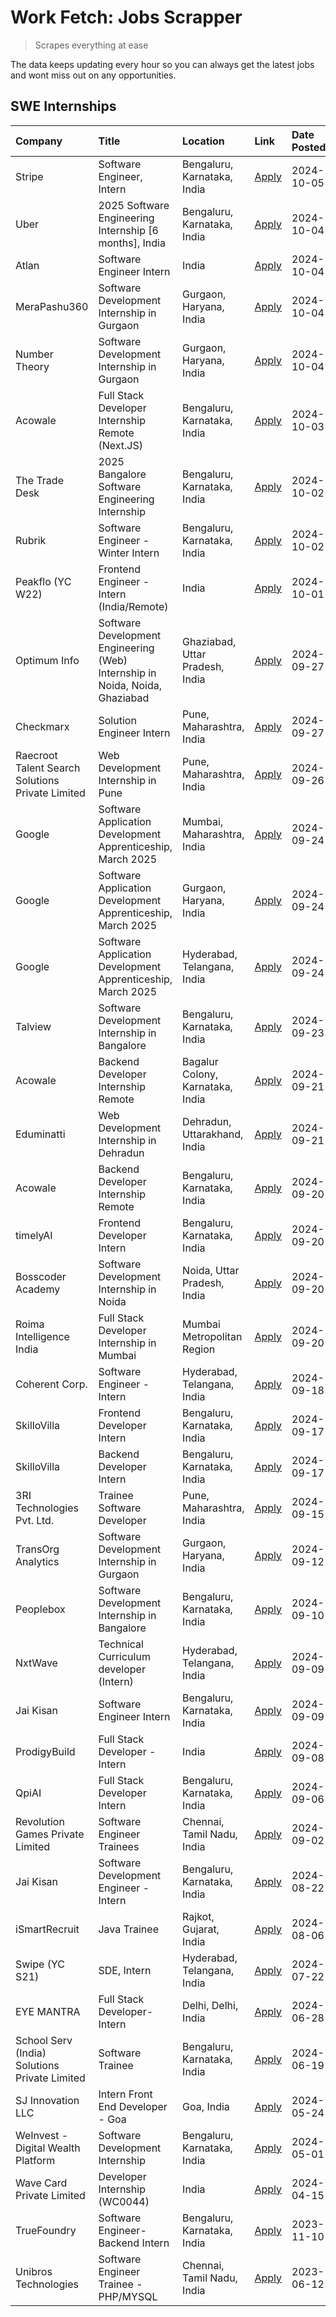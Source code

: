 # Work Fetch: Jobs Scrapper
> Scrapes everything at ease

The data keeps updating every hour so you can always get the latest jobs and wont miss out on any opportunities.

## SWE Internships
<!--START_SECTION:workfetch-->
| Company                                          | Title                                                                        | Location                         | Link                                                                                                                                                                                                                                            | Date Posted   |
|:-------------------------------------------------|:-----------------------------------------------------------------------------|:---------------------------------|:------------------------------------------------------------------------------------------------------------------------------------------------------------------------------------------------------------------------------------------------|:--------------|
| Stripe                                           | Software Engineer, Intern                                                    | Bengaluru, Karnataka, India      | [Apply](https://in.linkedin.com/jobs/view/software-engineer-intern-at-stripe-4008214242?position=5&pageNum=0&refId=UAAnN6eGXQtL79rL1xl8JQ%3D%3D&trackingId=fXWvHmc68MkcXM4a46ZeGA%3D%3D)                                                        | 2024-10-05    |
| Uber                                             | 2025 Software Engineering Internship [6 months], India                       | Bengaluru, Karnataka, India      | [Apply](https://in.linkedin.com/jobs/view/2025-software-engineering-internship-6-months-india-at-uber-4043151908?position=9&pageNum=0&refId=UAAnN6eGXQtL79rL1xl8JQ%3D%3D&trackingId=TUCYSmuv%2FLwWbea00PcKaQ%3D%3D)                             | 2024-10-04    |
| Atlan                                            | Software Engineer Intern                                                     | India                            | [Apply](https://in.linkedin.com/jobs/view/software-engineer-intern-at-atlan-4040478822?position=24&pageNum=0&refId=UAAnN6eGXQtL79rL1xl8JQ%3D%3D&trackingId=eq4wnUNtPYnCYj2nGs96ow%3D%3D)                                                        | 2024-10-04    |
| MeraPashu360                                     | Software Development Internship in Gurgaon                                   | Gurgaon, Haryana, India          | [Apply](https://in.linkedin.com/jobs/view/software-development-internship-in-gurgaon-at-merapashu360-4042419113?position=31&pageNum=0&refId=UAAnN6eGXQtL79rL1xl8JQ%3D%3D&trackingId=o1YbSCKSg9WPONRFfmVQdg%3D%3D)                               | 2024-10-04    |
| Number Theory                                    | Software Development Internship in Gurgaon                                   | Gurgaon, Haryana, India          | [Apply](https://in.linkedin.com/jobs/view/software-development-internship-in-gurgaon-at-number-theory-4042414715?position=39&pageNum=0&refId=UAAnN6eGXQtL79rL1xl8JQ%3D%3D&trackingId=P6hFe9cO3oNceq8swBtP4Q%3D%3D)                              | 2024-10-04    |
| Acowale                                          | Full Stack Developer Internship Remote (Next.JS)                             | Bengaluru, Karnataka, India      | [Apply](https://in.linkedin.com/jobs/view/full-stack-developer-internship-remote-next-js-at-acowale-4041816227?position=52&pageNum=0&refId=UAAnN6eGXQtL79rL1xl8JQ%3D%3D&trackingId=mruID7tzxu%2BAF9tmrHRjOA%3D%3D)                              | 2024-10-03    |
| The Trade Desk                                   | 2025 Bangalore Software Engineering Internship                               | Bengaluru, Karnataka, India      | [Apply](https://in.linkedin.com/jobs/view/2025-bangalore-software-engineering-internship-at-the-trade-desk-3987456531?position=14&pageNum=0&refId=UAAnN6eGXQtL79rL1xl8JQ%3D%3D&trackingId=2ijlEinKy6JGf1UlqEbn4A%3D%3D)                         | 2024-10-02    |
| Rubrik                                           | Software Engineer - Winter Intern                                            | Bengaluru, Karnataka, India      | [Apply](https://in.linkedin.com/jobs/view/software-engineer-winter-intern-at-rubrik-4006567784?position=19&pageNum=0&refId=UAAnN6eGXQtL79rL1xl8JQ%3D%3D&trackingId=VHFIPVu1kuHNyG8XfSe9Qw%3D%3D)                                                | 2024-10-02    |
| Peakflo (YC W22)                                 | Frontend Engineer - Intern (India/Remote)                                    | India                            | [Apply](https://in.linkedin.com/jobs/view/frontend-engineer-intern-india-remote-at-peakflo-yc-w22-4037729755?position=17&pageNum=0&refId=UAAnN6eGXQtL79rL1xl8JQ%3D%3D&trackingId=a7tzAaEOPGTpLKnRHAaxuw%3D%3D)                                  | 2024-10-01    |
| Optimum Info                                     | Software Development Engineering (Web) Internship in Noida, Noida, Ghaziabad | Ghaziabad, Uttar Pradesh, India  | [Apply](https://in.linkedin.com/jobs/view/software-development-engineering-web-internship-in-noida-noida-ghaziabad-at-optimum-info-4037041629?position=7&pageNum=0&refId=UAAnN6eGXQtL79rL1xl8JQ%3D%3D&trackingId=seEZOAUcLnHMhXoeUhAVCA%3D%3D)  | 2024-09-27    |
| Checkmarx                                        | Solution Engineer Intern                                                     | Pune, Maharashtra, India         | [Apply](https://in.linkedin.com/jobs/view/solution-engineer-intern-at-checkmarx-4036405936?position=55&pageNum=0&refId=UAAnN6eGXQtL79rL1xl8JQ%3D%3D&trackingId=caZUh8v5YtDWZWrxIIJQtQ%3D%3D)                                                    | 2024-09-27    |
| Raecroot Talent Search Solutions Private Limited | Web Development Internship in Pune                                           | Pune, Maharashtra, India         | [Apply](https://in.linkedin.com/jobs/view/web-development-internship-in-pune-at-raecroot-talent-search-solutions-private-limited-4034584677?position=46&pageNum=0&refId=UAAnN6eGXQtL79rL1xl8JQ%3D%3D&trackingId=q1iNMVOLVnrUk3KArEI8%2BQ%3D%3D) | 2024-09-26    |
| Google                                           | Software Application Development Apprenticeship, March 2025                  | Mumbai, Maharashtra, India       | [Apply](https://in.linkedin.com/jobs/view/software-application-development-apprenticeship-march-2025-at-google-4032958573?position=2&pageNum=0&refId=UAAnN6eGXQtL79rL1xl8JQ%3D%3D&trackingId=ywdglKZR3wt3M2OxyxFb2g%3D%3D)                      | 2024-09-24    |
| Google                                           | Software Application Development Apprenticeship, March 2025                  | Gurgaon, Haryana, India          | [Apply](https://in.linkedin.com/jobs/view/software-application-development-apprenticeship-march-2025-at-google-4032958554?position=3&pageNum=0&refId=UAAnN6eGXQtL79rL1xl8JQ%3D%3D&trackingId=h%2BzxuCs2lB0CKVfoO%2FQB8A%3D%3D)                  | 2024-09-24    |
| Google                                           | Software Application Development Apprenticeship, March 2025                  | Hyderabad, Telangana, India      | [Apply](https://in.linkedin.com/jobs/view/software-application-development-apprenticeship-march-2025-at-google-4032957528?position=4&pageNum=0&refId=UAAnN6eGXQtL79rL1xl8JQ%3D%3D&trackingId=RlYD8GoT%2BcgN2v4AMn7sIw%3D%3D)                    | 2024-09-24    |
| Talview                                          | Software Development Internship in Bangalore                                 | Bengaluru, Karnataka, India      | [Apply](https://in.linkedin.com/jobs/view/software-development-internship-in-bangalore-at-talview-4033703077?position=11&pageNum=0&refId=UAAnN6eGXQtL79rL1xl8JQ%3D%3D&trackingId=8bGr%2FRIaq5PGpgLYgbg73A%3D%3D)                                | 2024-09-23    |
| Acowale                                          | Backend Developer Internship Remote                                          | Bagalur Colony, Karnataka, India | [Apply](https://in.linkedin.com/jobs/view/backend-developer-internship-remote-at-acowale-4030088707?position=18&pageNum=0&refId=UAAnN6eGXQtL79rL1xl8JQ%3D%3D&trackingId=VeOocV274JemgPXrleDzNw%3D%3D)                                           | 2024-09-21    |
| Eduminatti                                       | Web Development Internship in Dehradun                                       | Dehradun, Uttarakhand, India     | [Apply](https://in.linkedin.com/jobs/view/web-development-internship-in-dehradun-at-eduminatti-4032105381?position=27&pageNum=0&refId=UAAnN6eGXQtL79rL1xl8JQ%3D%3D&trackingId=81aZImprMiiomOeJasYZ%2Fw%3D%3D)                                   | 2024-09-21    |
| Acowale                                          | Backend Developer Internship Remote                                          | Bengaluru, Karnataka, India      | [Apply](https://in.linkedin.com/jobs/view/backend-developer-internship-remote-at-acowale-4030975489?position=10&pageNum=0&refId=UAAnN6eGXQtL79rL1xl8JQ%3D%3D&trackingId=1FRzgaWtoJBC%2BVkq3tp9%2Fg%3D%3D)                                       | 2024-09-20    |
| timelyAI                                         | Frontend Developer Intern                                                    | Bengaluru, Karnataka, India      | [Apply](https://in.linkedin.com/jobs/view/frontend-developer-intern-at-timelyai-4030925040?position=15&pageNum=0&refId=UAAnN6eGXQtL79rL1xl8JQ%3D%3D&trackingId=9lNumIPeiG%2F5ZTZMK%2BRomA%3D%3D)                                                | 2024-09-20    |
| Bosscoder Academy                                | Software Development Internship in Noida                                     | Noida, Uttar Pradesh, India      | [Apply](https://in.linkedin.com/jobs/view/software-development-internship-in-noida-at-bosscoder-academy-4031161323?position=16&pageNum=0&refId=UAAnN6eGXQtL79rL1xl8JQ%3D%3D&trackingId=%2BvTAwlZg%2BNoMPGvKlO%2FT8A%3D%3D)                      | 2024-09-20    |
| Roima Intelligence India                         | Full Stack Developer Internship in Mumbai                                    | Mumbai Metropolitan Region       | [Apply](https://in.linkedin.com/jobs/view/full-stack-developer-internship-in-mumbai-at-roima-intelligence-india-4031159544?position=53&pageNum=0&refId=UAAnN6eGXQtL79rL1xl8JQ%3D%3D&trackingId=xZyPgYoYbKzBoHuJNviBiA%3D%3D)                    | 2024-09-20    |
| Coherent Corp.                                   | Software Engineer - Intern                                                   | Hyderabad, Telangana, India      | [Apply](https://in.linkedin.com/jobs/view/software-engineer-intern-at-coherent-corp-4029132427?position=21&pageNum=0&refId=UAAnN6eGXQtL79rL1xl8JQ%3D%3D&trackingId=Cf8EHhECwNaXvMnQViYvXg%3D%3D)                                                | 2024-09-18    |
| SkilloVilla                                      | Frontend Developer Intern                                                    | Bengaluru, Karnataka, India      | [Apply](https://in.linkedin.com/jobs/view/frontend-developer-intern-at-skillovilla-4025873510?position=8&pageNum=0&refId=UAAnN6eGXQtL79rL1xl8JQ%3D%3D&trackingId=YRkcZNjSDCmf7ydvIqgoPw%3D%3D)                                                  | 2024-09-17    |
| SkilloVilla                                      | Backend Developer Intern                                                     | Bengaluru, Karnataka, India      | [Apply](https://in.linkedin.com/jobs/view/backend-developer-intern-at-skillovilla-4025860894?position=12&pageNum=0&refId=UAAnN6eGXQtL79rL1xl8JQ%3D%3D&trackingId=Ik8bwpmKUJQbVYj7%2Fr39sw%3D%3D)                                                | 2024-09-17    |
| 3RI Technologies Pvt. Ltd.                       | Trainee  Software Developer                                                  | Pune, Maharashtra, India         | [Apply](https://in.linkedin.com/jobs/view/trainee-software-developer-at-3ri-technologies-pvt-ltd-4026688364?position=28&pageNum=0&refId=UAAnN6eGXQtL79rL1xl8JQ%3D%3D&trackingId=ITS6qHdOVPyl%2FWrBPKjUeQ%3D%3D)                                 | 2024-09-15    |
| TransOrg Analytics                               | Software Development Internship in Gurgaon                                   | Gurgaon, Haryana, India          | [Apply](https://in.linkedin.com/jobs/view/software-development-internship-in-gurgaon-at-transorg-analytics-4024791052?position=58&pageNum=0&refId=UAAnN6eGXQtL79rL1xl8JQ%3D%3D&trackingId=2AohC3RV6bY7awvUMAm%2Bmg%3D%3D)                       | 2024-09-12    |
| Peoplebox                                        | Software Development Internship in Bangalore                                 | Bengaluru, Karnataka, India      | [Apply](https://in.linkedin.com/jobs/view/software-development-internship-in-bangalore-at-peoplebox-4022411601?position=13&pageNum=0&refId=UAAnN6eGXQtL79rL1xl8JQ%3D%3D&trackingId=NcaMkUHDmuJw2%2FPpySu2rw%3D%3D)                              | 2024-09-10    |
| NxtWave                                          | Technical Curriculum developer (Intern)                                      | Hyderabad, Telangana, India      | [Apply](https://in.linkedin.com/jobs/view/technical-curriculum-developer-intern-at-nxtwave-4020462207?position=36&pageNum=0&refId=UAAnN6eGXQtL79rL1xl8JQ%3D%3D&trackingId=wX%2Ba0GC0ls%2FwuOfDS10dGw%3D%3D)                                     | 2024-09-09    |
| Jai Kisan                                        | Software Engineer Intern                                                     | Bengaluru, Karnataka, India      | [Apply](https://in.linkedin.com/jobs/view/software-engineer-intern-at-jai-kisan-4024075360?position=38&pageNum=0&refId=UAAnN6eGXQtL79rL1xl8JQ%3D%3D&trackingId=woCZvovNOgX%2Brn5VhojImA%3D%3D)                                                  | 2024-09-09    |
| ProdigyBuild                                     | Full Stack Developer - Intern                                                | India                            | [Apply](https://in.linkedin.com/jobs/view/full-stack-developer-intern-at-prodigybuild-4019591942?position=49&pageNum=0&refId=UAAnN6eGXQtL79rL1xl8JQ%3D%3D&trackingId=nYS%2FICngQvqmqakxDSjMkA%3D%3D)                                            | 2024-09-08    |
| QpiAI                                            | Full Stack Developer Intern                                                  | Bengaluru, Karnataka, India      | [Apply](https://in.linkedin.com/jobs/view/full-stack-developer-intern-at-qpiai-4017395346?position=32&pageNum=0&refId=UAAnN6eGXQtL79rL1xl8JQ%3D%3D&trackingId=pK9zaxjtdMIGdrR2fTiwCA%3D%3D)                                                     | 2024-09-06    |
| Revolution Games Private Limited                 | Software Engineer Trainees                                                   | Chennai, Tamil Nadu, India       | [Apply](https://in.linkedin.com/jobs/view/software-engineer-trainees-at-revolution-games-private-limited-4015912927?position=30&pageNum=0&refId=UAAnN6eGXQtL79rL1xl8JQ%3D%3D&trackingId=4qAbyrww1CLHe4eNEh9DZA%3D%3D)                           | 2024-09-02    |
| Jai Kisan                                        | Software Development Engineer - Intern                                       | Bengaluru, Karnataka, India      | [Apply](https://in.linkedin.com/jobs/view/software-development-engineer-intern-at-jai-kisan-4027288169?position=26&pageNum=0&refId=UAAnN6eGXQtL79rL1xl8JQ%3D%3D&trackingId=NJXoiGcr64bvYVBCJEZWvA%3D%3D)                                        | 2024-08-22    |
| iSmartRecruit                                    | Java Trainee                                                                 | Rajkot, Gujarat, India           | [Apply](https://in.linkedin.com/jobs/view/java-trainee-at-ismartrecruit-3992301825?position=33&pageNum=0&refId=UAAnN6eGXQtL79rL1xl8JQ%3D%3D&trackingId=bDMmXzAfm8XRgOGNDiNtiQ%3D%3D)                                                            | 2024-08-06    |
| Swipe (YC S21)                                   | SDE, Intern                                                                  | Hyderabad, Telangana, India      | [Apply](https://in.linkedin.com/jobs/view/sde-intern-at-swipe-yc-s21-3980368092?position=41&pageNum=0&refId=UAAnN6eGXQtL79rL1xl8JQ%3D%3D&trackingId=tdR7GsorNhaACGorWLdPiw%3D%3D)                                                               | 2024-07-22    |
| EYE MANTRA                                       | Full Stack Developer- Intern                                                 | Delhi, Delhi, India              | [Apply](https://in.linkedin.com/jobs/view/full-stack-developer-intern-at-eye-mantra-3960988037?position=50&pageNum=0&refId=UAAnN6eGXQtL79rL1xl8JQ%3D%3D&trackingId=S5MSV2twxiDOifhZeOAlMw%3D%3D)                                                | 2024-06-28    |
| School Serv (India) Solutions Private Limited    | Software Trainee                                                             | Bengaluru, Karnataka, India      | [Apply](https://in.linkedin.com/jobs/view/software-trainee-at-school-serv-india-solutions-private-limited-3953917603?position=47&pageNum=0&refId=UAAnN6eGXQtL79rL1xl8JQ%3D%3D&trackingId=g4L5DXH5eVrvfvJNEagjRg%3D%3D)                          | 2024-06-19    |
| SJ Innovation LLC                                | Intern Front End Developer - Goa                                             | Goa, India                       | [Apply](https://in.linkedin.com/jobs/view/intern-front-end-developer-goa-at-sj-innovation-llc-3931678611?position=22&pageNum=0&refId=UAAnN6eGXQtL79rL1xl8JQ%3D%3D&trackingId=5GwYGQ1UUH6aE%2B3JfPr%2FNg%3D%3D)                                  | 2024-05-24    |
| WeInvest - Digital Wealth Platform               | Software Development Internship                                              | Bengaluru, Karnataka, India      | [Apply](https://in.linkedin.com/jobs/view/software-development-internship-at-weinvest-digital-wealth-platform-3912867225?position=6&pageNum=0&refId=UAAnN6eGXQtL79rL1xl8JQ%3D%3D&trackingId=GtbZ%2FR1RFomOZg3SNsafPA%3D%3D)                     | 2024-05-01    |
| Wave Card Private Limited                        | Developer Internship (WC0044)                                                | India                            | [Apply](https://in.linkedin.com/jobs/view/developer-internship-wc0044-at-wave-card-private-limited-3900079966?position=48&pageNum=0&refId=UAAnN6eGXQtL79rL1xl8JQ%3D%3D&trackingId=dvRxnwKGfGdNGD3y7i9I%2Fw%3D%3D)                               | 2024-04-15    |
| TrueFoundry                                      | Software Engineer-Backend Intern                                             | Bengaluru, Karnataka, India      | [Apply](https://in.linkedin.com/jobs/view/software-engineer-backend-intern-at-truefoundry-3779508170?position=45&pageNum=0&refId=UAAnN6eGXQtL79rL1xl8JQ%3D%3D&trackingId=InzisR2arDs5BmpiJLdUrQ%3D%3D)                                          | 2023-11-10    |
| Unibros Technologies                             | Software Engineer Trainee - PHP/MYSQL                                        | Chennai, Tamil Nadu, India       | [Apply](https://in.linkedin.com/jobs/view/software-engineer-trainee-php-mysql-at-unibros-technologies-3656599241?position=40&pageNum=0&refId=UAAnN6eGXQtL79rL1xl8JQ%3D%3D&trackingId=mIRC0UNEiLNjjcWCXKIMXw%3D%3D)                              | 2023-06-12    |
<!--END_SECTION:workfetch-->
